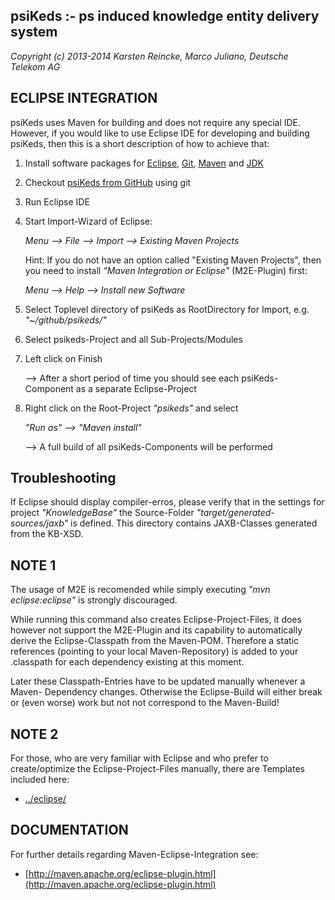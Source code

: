 psiKeds :- ps induced knowledge entity delivery system
------------------------------------------------------

*Copyright (c) 2013-2014 Karsten Reincke, Marco Juliano, Deutsche Telekom AG*

ECLIPSE INTEGRATION
-------------------
psiKeds uses Maven for building and does not require any special IDE. However,
if you would like to use Eclipse IDE for developing and building psiKeds, then
this is a short description of how to achieve that:

1. Install software packages for [Eclipse](http://www.eclipse.org/downloads/), [Git](http://git-scm.com/downloads), [Maven](http://maven.apache.org/download.cgi) and [JDK](http://www.oracle.com/technetwork/java/javase/downloads/index.html)

2. Checkout [psiKeds from GitHub](https://github.com/dtag-dbu/psikeds.git) using git

3. Run Eclipse IDE

4. Start Import-Wizard of Eclipse:

   *Menu --> File --> Import --> Existing Maven Projects*

   Hint: If you do not have an option called "Existing Maven Projects",
   then you need to install *"Maven Integration or Eclipse"* (M2E-Plugin)
   first:

   *Menu --> Help --> Install new Software*

5. Select Toplevel directory of psiKeds as RootDirectory for Import, e.g. *"~/github/psikeds/"*

6. Select psikeds-Project and all Sub-Projects/Modules

7. Left click on Finish

   --> After a short period of time you should see each psiKeds-Component as a separate Eclipse-Project

8. Right click on the Root-Project *"psikeds"* and select

   *"Run as" --> "Maven install"*

   --> A full build of all psiKeds-Components will be performed

Troubleshooting
---------------
If Eclipse should display compiler-erros, please verify that in the settings
for project *"KnowledgeBase"* the Source-Folder *"target/generated-sources/jaxb"*
is defined. This directory contains JAXB-Classes generated from the KB-XSD.

NOTE 1
------
The usage of M2E is recomended while simply executing *"mvn eclipse:eclipse"*
is strongly discouraged.

While running this command also creates Eclipse-Project-Files, it does however
not support the M2E-Plugin and its capability to automatically derive the
Eclipse-Classpath from the Maven-POM. Therefore a static references (pointing to
your local Maven-Repository) is added to your .classpath for each dependency
existing at this moment.

Later these Classpath-Entries have to be updated manually whenever a Maven-
Dependency changes. Otherwise the Eclipse-Build will either break or (even
worse) work but not not correspond to the Maven-Build!

NOTE 2
------
For those, who are very familiar with Eclipse and who prefer to create/optimize
the Eclipse-Project-Files manually, there are Templates included here:
- [../eclipse/](../eclipse/)

DOCUMENTATION
-------------
For further details regarding Maven-Eclipse-Integration see:
- [http://maven.apache.org/eclipse-plugin.html](http://maven.apache.org/eclipse-plugin.html)
